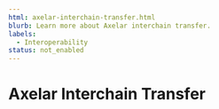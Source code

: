 ```yaml
---
html: axelar-interchain-transfer.html
blurb: Learn more about Axelar interchain transfer.
labels:
  - Interoperability
status: not_enabled
---
```

# Axelar Interchain Transfer 


